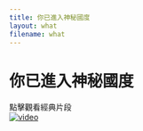 ```yaml
---
title: 你已進入神秘國度
layout: what
filename: what
--- 
```


# 你已進入神秘國度

點擊觀看經典片段<br>
[![video](https://img.youtube.com/vi/qo3H-VgXmHE/hqdefault.jpg)](https://www.youtube.com/watch?v=o-YBDTqX_ZU)
